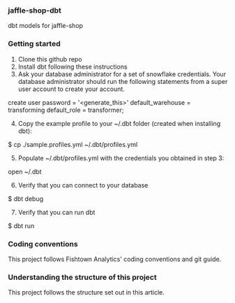 ### jaffle-shop-dbt
dbt models for jaffle-shop

### Getting started
1. Clone this github repo
2. Install dbt following these instructions
3. Ask your database administrator for a set of snowflake credentials. Your database administrator should run the following statements from a super user account to create your account.

create user <user>
    password = '<generate_this>'
    default_warehouse = transforming
    default_role = transformer;
  
4. Copy the example profile to your ~/.dbt folder (created when installing dbt):

$ cp ./sample.profiles.yml ~/.dbt/profiles.yml

5. Populate ~/.dbt/profiles.yml with the credentials you obtained in step 3:

open ~/.dbt

6. Verify that you can connect to your database

$ dbt debug

7. Verify that you can run dbt

$ dbt run

### Coding conventions
This project follows Fishtown Analytics' coding conventions and git guide.

### Understanding the structure of this project
This project follows the structure set out in this article.





